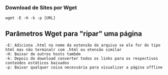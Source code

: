 ### Download de Sites por Wget

~~~shell
wget -E -H -k -p [URL]
~~~

## Parâmetros Wget para "ripar" uma página
    -E: Adiciona .html no nome da extensão do arquivo se ele for do tipo html mas não terminalr com .html ou etensão similar
    -H: Baixar de outros hosts também
    -k: Depois do download converter todos os links para os respectivos conteúdos estáticos baixados
    -p: Baixar qualquer coisa necessária para visualizar a página offline
